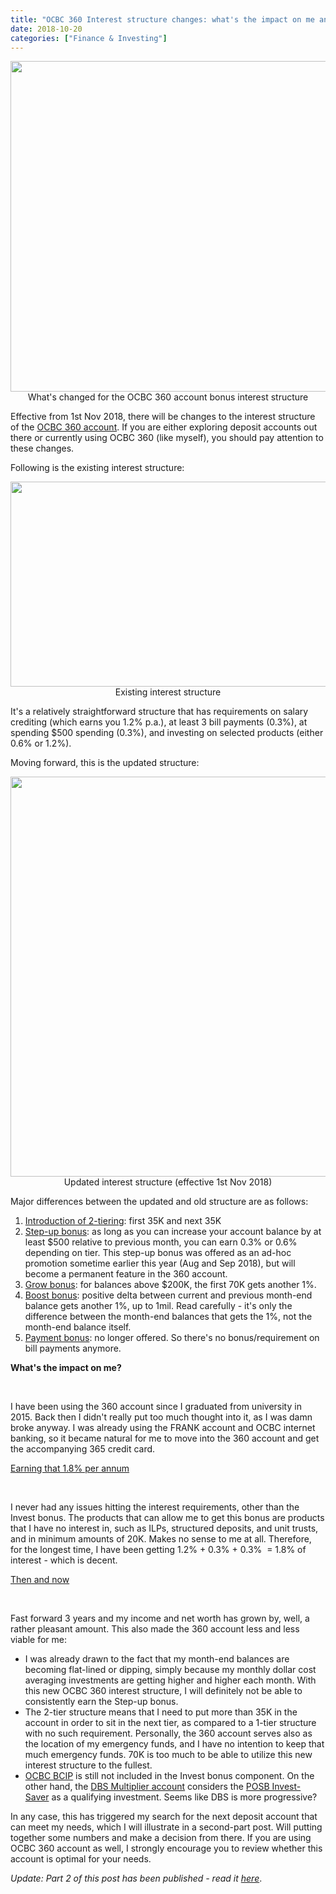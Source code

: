```yaml
---
title: "OCBC 360 Interest structure changes: what's the impact on me and you? - Part 1"
date: 2018-10-20
categories: ["Finance & Investing"]
---
```


<p class="separator" style="text-align: center;"><a href="https://thestatsguyhome.files.wordpress.com/2018/10/76eb9-changes2beffective2b1nov.jpg"><img class=" aligncenter" src="https://thestatsguyhome.files.wordpress.com/2018/10/76eb9-changes2beffective2b1nov.jpg?w=300" width="640" height="529" border="0"></a>What's changed for the OCBC 360 account bonus interest structure</p>
<p>Effective from 1st Nov 2018, there will be changes to the interest structure of the&nbsp;<a href="https://www.ocbc.com/personal-banking/accounts/360-account.html">OCBC 360 account</a>. If you are either exploring deposit accounts out there or currently using OCBC 360 (like myself), you should pay attention to these changes.</p>
<p>Following is the existing interest structure:</p>
<p style="text-align: center;"><a href="https://thestatsguyhome.files.wordpress.com/2018/10/0d873-ocbc2b3602bcurrent.jpg"><img class=" aligncenter" src="https://thestatsguyhome.files.wordpress.com/2018/10/0d873-ocbc2b3602bcurrent.jpg" width="640" height="328" border="0"></a>Existing interest structure</p>
<p class="separator">It's a relatively straightforward structure that has requirements on salary crediting (which earns you 1.2% p.a.), at least 3 bill payments (0.3%), at spending $500 spending (0.3%), and investing on selected products (either 0.6% or 1.2%).</p>
<p class="separator">Moving forward, this is the updated structure:</p>
<p class="separator" style="text-align: center;"><a href="https://thestatsguyhome.files.wordpress.com/2018/10/fef2c-ocbc2b3602bupdated.jpg"><img class=" aligncenter" src="https://thestatsguyhome.files.wordpress.com/2018/10/fef2c-ocbc2b3602bupdated.jpg" width="635" height="640" border="0"></a>Updated interest structure (effective 1st Nov 2018)</p>
<p class="separator">Major differences between the updated and old structure are as follows:</p>
<ol>
<li><u>Introduction of 2-tiering</u>: first 35K and next 35K</li>
<li><u>Step-up bonus</u>: as long as you can increase your account balance by at least $500 relative to previous month, you can earn 0.3% or 0.6% depending on tier. This step-up bonus was offered as an ad-hoc promotion sometime earlier this year (Aug and Sep 2018), but will become a permanent feature in the 360 account.</li>
<li><u>Grow bonus</u>: for balances above $200K, the first 70K gets another 1%.</li>
<li><u>Boost bonus</u>: positive delta between current and previous month-end balance gets another 1%, up to 1mil. Read carefully - it's only the difference between the month-end balances that gets the 1%, not the month-end balance itself.</li>
<li><u>Payment bonus</u>: no longer offered. So there's no bonus/requirement on bill payments anymore.</li>
</ol>
<div>
<p><b>What's the impact on me?</b></p>
</div>
<div>&nbsp;</div>
<p>I have been using the 360 account since I graduated from university in 2015. Back then I didn't really put too much thought into it, as I was damn broke anyway. I was already using the FRANK account and OCBC internet banking, so it became natural for me to move into the 360 account and get the accompanying 365 credit card.</p>
<div>
<p><u>Earning that 1.8% per annum</u></p>
</div>
<div>&nbsp;</div>
<p>I never had any issues hitting the interest requirements, other than the Invest bonus. The products that can allow me to get this bonus are products that I have no interest in, such as ILPs, structured deposits, and unit trusts, and in minimum amounts of 20K. Makes no sense to me at all. Therefore, for the longest time, I have been getting 1.2% + 0.3% + 0.3%&nbsp; = 1.8% of interest - which is decent.</p>
<div>
<p><u>Then and now</u></p>
</div>
<div>&nbsp;</div>
<p>Fast forward 3 years and my income and net worth has grown by, well, a rather pleasant amount. This also made the 360 account less and less viable for me:</p>
<ul>
<li>I was already drawn to the fact that my month-end balances are becoming flat-lined or dipping, simply because my monthly dollar cost averaging investments are getting higher and higher each month. With this new OCBC 360 interest structure, I will definitely&nbsp;not be able to consistently earn the Step-up bonus.</li>
<li>The 2-tier structure means that I need to put more than 35K in the account in order to sit in the next tier, as compared to a 1-tier structure with no such requirement. Personally, the 360 account serves also as the location of my emergency funds, and I have no intention to keep that much emergency funds. 70K is too much to be able to utilize this new interest structure to the fullest.</li>
<li><a href="https://www.ocbc.com/personal-banking/investments/bluechip.html">OCBC BCIP</a>&nbsp;is still not included in the Invest bonus component. On the other hand, the&nbsp;<a href="https://www.dbs.com.sg/personal/landing/dbs-multiplier/">DBS Multiplier account</a>&nbsp;considers the&nbsp;<a href="https://www.posb.com.sg/personal/investments/investing-in-funds/invest-saver">POSB Invest-Saver</a>&nbsp;as a qualifying investment. Seems like DBS is more progressive?</li>
</ul>
<p>In any case, this has triggered my search for the next deposit account that can meet my needs, which I will illustrate in a second-part post. Will putting together some numbers and make a decision from there. If you are using OCBC 360 account as well, I strongly encourage you to review whether this account is optimal for your needs.</p>
<div>
<p><i>Update: Part 2 of this post has been published - read it&nbsp;<a href="https://thestatsguy.home.blog/2018/11/04/ocbc-360-interest-structure-changes-whats-the-impact-on-me-and-you-part-2/">here</a></i>.</p>
</div>
<p>&nbsp;</p>
<div>&nbsp;</div>
<div>&nbsp;</div>
<div>
<p>&nbsp;</p>
</div>
<div>&nbsp;</div>
<div>&nbsp;</div>
<div>
<p>&nbsp;</p>
</div>
